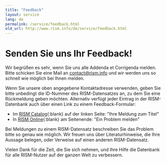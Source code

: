 ```yaml
---
title: "Feedback"
layout: service
lang: de
permalink: /service/feedback.html
old_url: http://www.rism.info/de/service/feedback.html
---
```


# Senden Sie uns Ihr Feedback!

Wir begrüßen es sehr, wenn Sie uns alle Addenda et Corrigenda melden. Bitte schicken Sie eine Mail an [contact@rism.info](mailto:contact@rism.info) und wir werden uns so schnell wie möglich bei Ihnen melden. 

Wenn Sie unsere oben angegebene Kontaktadresse verwenden, geben Sie bitte unbedingt die ID-Nummer des RISM-Datensatzes an, zu dem Sie eine Rückmeldung geben möchten. Alternativ verfügt jeder Eintrag in der RISM-Datenbank auch über einen Link zu einem Feedback-Formular:

- Im [RISM Catalog](https://opac.rism.info){:blank} auf der linken Seite: "Ihre Meldung zum Titel"   
- In [RISM Online](https://rism.online/){:blank} am Seitenende: "Ein Problem melden"

Bei Meldungen zu einem RISM-Datensatz beschreiben Sie das Problem bitte so genau wie möglich. Wir freuen uns über Literaturhinweise, die Ihre Aussage belegen, oder Verweise auf einen anderen RISM-Datensatz.

Vielen Dank für die Zeit, die Sie sich nehmen, und Ihre Hilfe die Datenbank für alle RISM-Nutzer auf der ganzen Welt zu verbessern.
